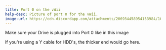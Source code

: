 ```yaml
---
title: Port 0 on the vWii
help-desc: Picture of port 0 for the vWii.
image-url: https://cdn.discordapp.com/attachments/206934458954153984/1095031205881204746/wiiu_usb_ports.jpg
---
```


Make sure your Drive is plugged into Port 0 like in this image 

If you're using a Y cable for HDD's, the thicker end would go here.
